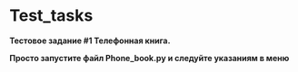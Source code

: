 # Test_tasks
<b>Тестовое задание #1 Телефонная книга.</b>

<b>Просто запустите файл Phone_book.py и следуйте указаниям в меню</b>
